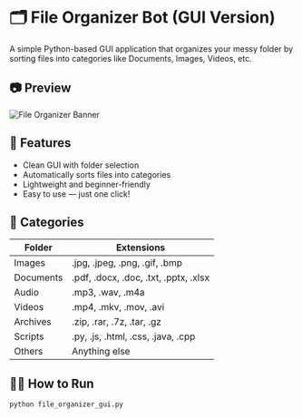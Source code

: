 # 🗂️ File Organizer Bot (GUI Version)

A simple Python-based GUI application that organizes your messy folder by sorting files into categories like Documents, Images, Videos, etc.

## 📷 Preview
![File Organizer Banner](banner.png)

## 🚀 Features
- Clean GUI with folder selection
- Automatically sorts files into categories
- Lightweight and beginner-friendly
- Easy to use — just one click!

## 📁 Categories
| Folder       | Extensions                                  |
|--------------|---------------------------------------------|
| Images       | .jpg, .jpeg, .png, .gif, .bmp              |
| Documents    | .pdf, .docx, .doc, .txt, .pptx, .xlsx       |
| Audio        | .mp3, .wav, .m4a                            |
| Videos       | .mp4, .mkv, .mov, .avi                      |
| Archives     | .zip, .rar, .7z, .tar, .gz                  |
| Scripts      | .py, .js, .html, .css, .java, .cpp          |
| Others       | Anything else                              |

## 🧑‍💻 How to Run

```bash
python file_organizer_gui.py
